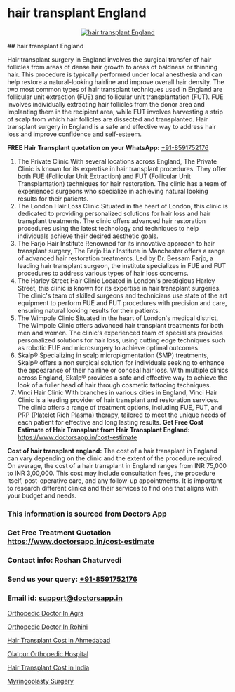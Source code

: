 # hair transplant England

<p align="center">
  <a href="https://doctorsapp.co.in/uploads/treatment_image/Finding%20the%20best%20hair%20clinic.jpg">
    <img src="https://doctorsapp.co.in/treatment/hair-transplant" alt="hair transplant England">
  </a>
</p>
## hair transplant England

Hair transplant surgery in England involves the surgical transfer of hair follicles from areas of dense hair growth to areas of baldness or thinning hair. This procedure is typically performed under local anesthesia and can help restore a natural-looking hairline and improve overall hair density. The two most common types of hair transplant techniques used in England are follicular unit extraction (FUE) and follicular unit transplantation (FUT). FUE involves individually extracting hair follicles from the donor area and implanting them in the recipient area, while FUT involves harvesting a strip of scalp from which hair follicles are dissected and transplanted. Hair transplant surgery in England is a safe and effective way to address hair loss and improve confidence and self-esteem.

**FREE Hair Transplant quotation on your WhatsApp:**  [+91-8591752176](https://api.whatsapp.com/send?phone=8591752176)

1) The Private Clinic   With several locations across England, The Private Clinic is known for its expertise in hair transplant procedures. They offer both FUE (Follicular Unit Extraction) and FUT (Follicular Unit Transplantation) techniques for hair restoration. The clinic has a team of experienced surgeons who specialize in achieving natural looking results for their patients.
2) The London Hair Loss Clinic   Situated in the heart of London, this clinic is dedicated to providing personalized solutions for hair loss and hair transplant treatments. The clinic offers advanced hair restoration procedures using the latest technology and techniques to help individuals achieve their desired aesthetic goals.
3) The Farjo Hair Institute   Renowned for its innovative approach to hair transplant surgery, The Farjo Hair Institute in Manchester offers a range of advanced hair restoration treatments. Led by Dr. Bessam Farjo, a leading hair transplant surgeon, the institute specializes in FUE and FUT procedures to address various types of hair loss concerns.
4) The Harley Street Hair Clinic   Located in London's prestigious Harley Street, this clinic is known for its expertise in hair transplant surgeries. The clinic's team of skilled surgeons and technicians use state of the art equipment to perform FUE and FUT procedures with precision and care, ensuring natural looking results for their patients.
5) The Wimpole Clinic   Situated in the heart of London's medical district, The Wimpole Clinic offers advanced hair transplant treatments for both men and women. The clinic's experienced team of specialists provides personalized solutions for hair loss, using cutting edge techniques such as robotic FUE and microsurgery to achieve optimal outcomes.
6) Skalp®   Specializing in scalp micropigmentation (SMP) treatments, Skalp® offers a non surgical solution for individuals seeking to enhance the appearance of their hairline or conceal hair loss. With multiple clinics across England, Skalp® provides a safe and effective way to achieve the look of a fuller head of hair through cosmetic tattooing techniques.
7) Vinci Hair Clinic   With branches in various cities in England, Vinci Hair Clinic is a leading provider of hair transplant and restoration services. The clinic offers a range of treatment options, including FUE, FUT, and PRP (Platelet Rich Plasma) therapy, tailored to meet the unique needs of each patient for effective and long lasting results.
**Get Free Cost Estimate of Hair Transplant from Hair Transplant England:** https://www.doctorsapp.in/cost-estimate

**Cost of hair transplant england:**
The cost of a hair transplant in England can vary depending on the clinic and the extent of the procedure required. On average, the cost of a hair transplant in England ranges from INR 75,000 to INR 3,00,000. This cost may include consultation fees, the procedure itself, post-operative care, and any follow-up appointments. It is important to research different clinics and their services to find one that aligns with your budget and needs.

### This information is sourced from Doctors App 
### Get Free Treatment Quotation https://www.doctorsapp.in/cost-estimate
### Contact info: Roshan Chaturvedi 
### Send us your query: [+91-8591752176](https://api.whatsapp.com/send?phone=8591752176) 
### Email id: support@doctorsapp.in

[Orthopedic Doctor In Agra](https://www.linkedin.com/pulse/orthopedic-doctor-agra-doctorsapp-chittagong-0xbwe?trackingId=9MYbn3rP%2BfhrM6l2yMeREA%3D%3D&lipi=urn%3Ali%3Apage%3Ad_flagship3_company_admin%3BUjs5mcUZR9ewYOKOFkpg2w%3D%3D)

[Orthopedic Doctor In Rohini](https://www.linkedin.com/pulse/orthopedic-doctor-rohini-acl-tear-treatment-1axqe?trackingId=xzcGuIOkW%2BejWKaW6i%2F%2B1g%3D%3D&lipi=urn%3Ali%3Apage%3Ad_flagship3_company_admin%3BxUBWLKzDRA2fVBqJ%2Fp%2FTnw%3D%3D)

[Hair Transplant Cost in Ahmedabad](https://medium.com/@devenderrathi97/hair-transplant-cost-in-ahmedabad-6fea3f68f774)

[Olatpur Orthopedic Hospital](https://medium.com/@manish632504/olatpur-orthopedic-hospital-e57f043c01d2)

[Hair Transplant Cost in India](https://doctors-apps.github.io/doctorsapp/hair-transplant-cost-in-india)

[Myringoplasty Surgery](https://doctors-apps.github.io/doctorsapp/myringoplasty-surgery)

